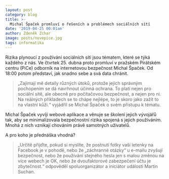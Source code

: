 ```yaml
---
layout: post
category: blog
title: >-  
  Michal Špaček promluví o řešeních a problémech sociálních sítí
date: '2019-04-25 00:01am'
author: Zdeněk Zchar
image: posts/novepice.jpg
tags: informatika
---
```


Rizika plynoucí z používání sociálních sítí jsou tématem, které se týká každého z nás. Ve čtvrtek 25. dubna proto promluví v pražském Pirátském centru (PiCe) odborník na internetovou bezpečnost Michal Špaček. Od 18:00 potom představí, jak snadno sebe a svá data chránit.

> „Zajímají mě detaily různých útoků, protože jejich správným pochopením se dá navrhnout účinná ochrana. To platí nejen pro sociální sítě, ale obecně pro počítačovou bezpečnost, a nejen pro ni. Na reálných
příkladech se to chápe nejlépe, to je skoro jako zažít to na vlastní kůži.“ vyjádřil se Michal Špaček o svém přístupu k tématu.

Michal Špaček vyvíjí webové aplikace a věnuje se školení jejich vývojářů tak, aby se minimalizovala bezpečnostní rizika spojená s jejich používáním. Mnohá z nich vznikají chováním právě samotných
uživatelů.

A pro koho je přednáška vhodná? 

> „Určitě přijďte, pokud si myslíte, že postnutí fotky vaší letenky na Facebook je v pohodě, nebo že „záchranné otázky“ u e-mailu zvyšují bezpečnost, nebo že používání
stejného hesla jen s malou změnou na více webech je OK, nebo že dvoufaktorové zabezpečení účtu je zbytečnost.“ odpověděl spoluorganizátor a iniciátor události Martin Suchan.
